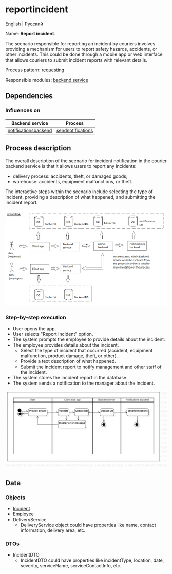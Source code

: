 # reportincident 

[English](reportincident.md) | [Русский](reportincident.ru.md)

Name: **Report incident**.

The scenario responsible for reporting an incident by couriers involves providing a mechanism for users to report safety hazards, accidents, or other incidents. 
This could be done through a mobile app or web interface that allows couriers to submit incident reports with relevant details.

Process pattern: [requesting](../../processpatterns/requesting.md)

Responsible modules: [backend service](../../backend/systembackend.md)

## Dependencies

### Influences on

| Backend service | Process |
| --- | ---- |
| [notificationsbackend](../../backend/notificationsbackend.md) | [sendnotifications](../notificationsbackend/sendnotifications.md) |

## Process description

The overall description of the scenario for incident notification in the courier backend service is that it allows users to report any incidents: 
- delivery process: accidents, theft, or damaged goods;
- warehouse: accidents, equipment malfunctions, or theft.

The interactive steps within the scenario include selecting the type of incident, providing a description of what happened, and submitting the incident report. 

![requesting_overall](../../img/requesting_overall.png)

### Step-by-step execution

- User opens the app.
- User selects "Report Incident" option.
- The system prompts the employee to provide details about the incident.
- The employee provides details about the incident.
    - Select the type of incident that occurred (accident, equipment malfunction, product damage, theft, or other).
    - Provide a text description of what happened.
    - Submit the incident report to notify management and other staff of the incident.
- The system stores the incident report in the database.
- The system sends a notification to the manager about the incident.

![warehouse.reportincident](../../img/activitydiagrams/warehouse.reportincident.png)

## Data

### Objects

- [Incident](https://github.com/alexeysp11/workflow-lib/blob/main/src/Models/Business/Incident.cs)
- [Employee](https://github.com/alexeysp11/workflow-lib/blob/main/src/Models/Business/InformationSystem/Employee.cs)
- DeliveryService
    - DeliveryService object could have properties like name, contact information, delivery area, etc. 

### DTOs

- IncidentDTO
    - IncidentDTO could have properties like incidentType, location, date, severity, serviceName, serviceContactInfo, etc.
